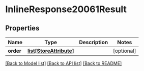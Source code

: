 # InlineResponse20061Result

## Properties
Name | Type | Description | Notes
------------ | ------------- | ------------- | -------------
**order** | [**list[StoreAttribute]**](StoreAttribute.md) |  | [optional] 

[[Back to Model list]](../README.md#documentation-for-models) [[Back to API list]](../README.md#documentation-for-api-endpoints) [[Back to README]](../README.md)


